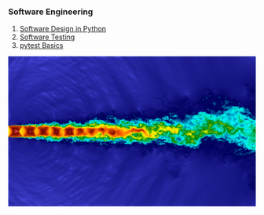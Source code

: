 ### Software Engineering


1. [Software Design in Python](https://www.youtube.com/playlist?list=PLC0nd42SBTaNuP4iB4L6SJlMaHE71FG6N)
2. [Software Testing](https://www.youtube.com/playlist?list=PLC0nd42SBTaPYSgBqtlltw328zuafaCzA)
3. [pytest Basics](https://www.youtube.com/playlist?list=PLxNPSjHT5qvuZ_JT1bknzrS8YqLiMjNpS)

![Alt text](img/cfd_blog-1.png)
